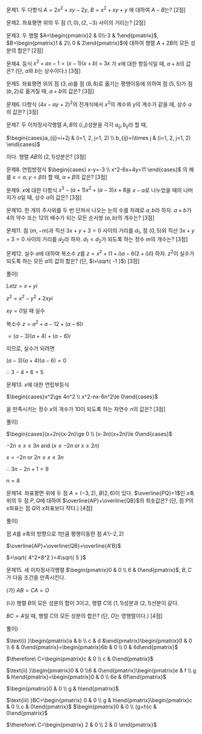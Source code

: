 
문제1. 두 다항식 $A=2x^2+xy-2y$, $B=x^2+xy+y$ 에 대하여 $A-B$는? [2점]



문제2. 좌표평면 위의 두 점 $(1, 0), (2, -3)$ 사이의 거리는? [2점]



문제3. 두 행렬 $A=\begin{pmatrix}2 & 0\\-3 & 1\end{pmatrix}$, $B=\begin{pmatrix}1 & 2\\ 0 & 2\end{pmatrix}$에 대하여 행렬 $A+2B$의 모든 성분의 합은? [2점]


문제4. 등식 $x^2+ax-1=(x-1)(x+b)+3x$ 가 $x$에 대한 항등식일 때, $a+b$의 값은? (단, $a$와 $b$는 상수이다.) [3점]



문제5. 좌표평면 위의 점 $(3, a)$를 점 $(8, 8)$로 옮기는 평행이동에 의하여 점 $(5, 5)$가 점 $(b, 2)$로 옮겨질 때, $a+b$의 값은? [3점]



문제6. 다항식 $(4x-ay+2)^2$의 전개식에서 $x^2$의 계수와 $y$의 계수가 같을 때, 상수 $a$의 값은? [3점]



문제7. 두 이차정사각행렬 $A, B$의 $(i, j)$성분을 각각 $a_{ij}, b_{ij}$라 할 때, 

$\begin{cases}a_{ij}=i+2j & (i=1, 2, j=1, 2) \\ b_{ij}=i\times j & (i=1, 2, j=1, 2) \end{cases}$

이다. 행렬 $AB$의 $(2, 1)$성분은? [3점]


문제8. 연립방정식 $\begin{cases} x-y=-3 \\ x^2-6x+4y=11 \end{cases}$ 의 해를 $x=\alpha, y=\beta$라 할 때, $\alpha+\beta$의 값은? [3점]


문제9. $x$에 대한 다항식 $x^3-(a+1)x^2+(a-3)x+8$을 $x-a$로 나누었을 때의 나머지가 $a$일 때, 상수 $a$의 값은? [3점]



문제10. 한 개의 주사위를 두 번 던져서 나오는 눈의 수를 차례로 $a, b$라 하자. $a\times b$가 $4$의 약수 또는 $12$의 배수가 되는 모든 순서쌍 $(a, b)$의 개수는? [3점]


문제11. 점 $(m, -m)$과 직선 $3x+y+3=0$ 사이의 거리를 $d_{1}$, 점 $(0, 5)$와 직선 $3x+y+3=0$ 사이의 거리를 $d_{2}$라 하자. $d_{1}<d_{2}$가 되도록 하는 정수 $m$의 개수는? [3점]



문제12. 실수 $a$에 대하여 복소수 $z$를 $z=x^2+(1+i)a-6(2+i)$라 하자. $z^2$이 실수가 되도록 하는 모든 $a$의 값의 합은? (단, $i=\sqrt{ -1 }$) [3점]

풀이)

$Let z=x+yi$

$z^2=x^2-y^2+2xyi$

$xy=0$일 때 실수

복소수 $z=a^2+a-12+(a-6)i$

$=(a-3)(a+4)+(a-6)i$

이므로, 실수가 되려면

$(a-3)(a+4)(a-6)=0$

$\therefore\ 3-4+6=5$



문제13. $x$에 대한 연립부등식 

$\begin{cases}x^2\ge 4n^2 \\ x^2-nx-6n^2\le 0\end{cases}$

을 만족시키는 정수 $x$의 개수가 $10$이 되도록 하는 자연수 $n$의 값은? [3점]



풀이)

$\begin{cases}(x+2n)(x-2n)\ge 0 \\ (x-3n)(x+2n)\le 0\end{cases}$

$-2n\le x\le 3n$ and $(x\le-2n \text{ or } x\ge 2n)$

$x=-2n$ or $2n\le x\le 3n$

$\therefore\ 3n-2n+1=9$

$n=8$



문제14. 좌표평면 위에 두 점 $A=(-3, 2)$, $B(2, 6)$이 있다. $\overline{PQ}=1$인 $x$축 위의 두 점 $P, Q$에 대하여 $\overline{AP}+\overline{QB}$의 최솟값은? (단, 점 $P$의 $x$좌표는 점 $Q$의 $x$좌표보다 작다.) [4점]

풀이)

점 $A$를 $x$축의 방향으로 $1$만큼 평행이동한 점 $A'(-2, 2)$

$\overline{AP}+\overline{QB}=\overline{A'B}$

$=\sqrt{ 4^2+8^2 }=4\sqrt{ 5 }$


문제15. 세 이차정사각행렬 $\begin{pmatrix}0 & 0 \\ 6 & 0\end{pmatrix}$, $B, C$가 다음 조건을 만족시킨다. 

(가) $AB=CA=O$

(나) 행렬 $B$의 모든 성분의 합이 $3$이고, 행렬 $C$의 $(1, 1)$성분과 $(2, 1)$선분이 같다.

$BC=A$일 때, 행렬 $C$의 모든 성분의 합은? (단, $O$는 영행렬이다.) [4점]

풀이)

$\text{i) }\begin{pmatrix}a & b \\ c & d &\end{pmatrix}\begin{pmatrix}0 & 0 \\ 6 & 0\end{pmatrix}=\begin{pmatrix}6b & 0 \\ 0 & 6d\end{pmatrix}$

$\therefore\ C=\begin{pmatrix}c & 0  \\  c & 0\end{pmatrix}$ 

$\text{ii) }\begin{pmatrix}0 & 0 \\6 & 0\end{pmatrix}\begin{pmatrix}e & f \\ g & h\end{pmatrix}=\begin{pmatrix}0 & 0 \\ 6e  & 6f\end{pmatrix}$

$\begin{pmatrix}0 & 0 \\ g &  h\end{pmatrix}$


$\text{iii) }BC=\begin{pmatrix} 0 & 0 \\ g & h\end{pmatrix}\begin{pmatrix}c & 0 \\ c & 0\end{pmatrix}$ $\begin{pmatrix}0 & 0 \\ (g+h)c & 0\end{pmatrix}$

$\therefore\ C=\begin{pmatrix} 2 & 0 \\ 2 & 0
\end{pmatrix}$



